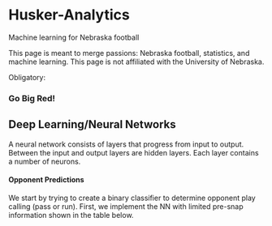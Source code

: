 # Husker-Analytics
Machine learning for Nebraska football

This page is meant to merge passions: Nebraska football, statistics, and machine learning. This page is not affiliated with the University of Nebraska.

Obligatory: 
### Go Big Red!

## Deep Learning/Neural Networks
A neural network consists of layers that progress from input to output. Between the input and output layers are hidden layers. Each layer contains a number of neurons.


#### Opponent Predictions
We start by trying to create a binary classifier to determine opponent play calling (pass or run). First, we implement the NN with limited pre-snap information shown in the table below. 




